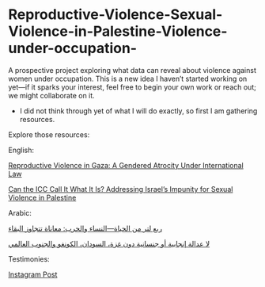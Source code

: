 # Reproductive-Violence-Sexual-Violence-in-Palestine-Violence-under-occupation-
A prospective project exploring what data can reveal about violence against women under occupation. This is a new idea I haven’t started working on yet—if it sparks your interest, feel free to begin your own work or reach out; we might collaborate on it.

* I did not think through yet of what I will do exactly, so first I am gathering resources.

Explore those resources:

English:

[Reproductive Violence in Gaza: A Gendered Atrocity Under International Law](https://4genderjustice.org/our-latest-posts/reproductive-violence-in-gaza-a-gendered-atrocity-under-international-law/)

[Can the ICC Call It What It Is? Addressing Israel’s Impunity for Sexual Violence in Palestine](https://4genderjustice.org/our-latest-posts/can-the-icc-call-it-what-it-is-addressing-israels-impunity-for-sexual-violence-in-palestine/)


Arabic:

[ربع لتر من الحياة—النساء والحرب: معاناة تتجاوز البقاء](https://feministconsciousnessrevolution.wordpress.com/2025/02/28/%d8%b1%d8%a8%d8%b9-%d9%84%d8%aa%d8%b1-%d9%85%d9%86-%d8%a7%d9%84%d8%ad%d9%8a%d8%a7%d8%a9-%d8%a7%d9%84%d9%86%d8%b3%d8%a7%d8%a1-%d9%88%d8%a7%d9%84%d8%ad%d8%b1%d8%a8-%d9%85%d8%b9%d8%a7%d9%86/)

[لا عدالة إنجابية أو جنسانية دون غزة، السودان، الكونغو والجنوب العالمي](https://feministconsciousnessrevolution.wordpress.com/2024/05/31/%d9%84%d8%a7-%d8%b9%d8%af%d8%a7%d9%84%d8%a9-%d8%a5%d9%86%d8%ac%d8%a7%d8%a8%d9%8a%d8%a9-%d8%a3%d9%88-%d8%ac%d9%86%d8%b3%d8%a7%d9%86%d9%8a%d8%a9-%d8%af%d9%88%d9%86-%d8%ba%d8%b2%d8%a9%d8%8c-%d8%a7%d9%84/)

Testimonies:

[Instagram Post](https://www.instagram.com/p/C-B6lRmNsvP/)






